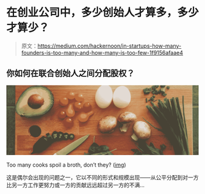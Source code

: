 # 在创业公司中，多少创始人才算多，多少才算少？

> 原文：<https://medium.com/hackernoon/in-startups-how-many-founders-is-too-many-and-how-many-is-too-few-1f9156afaae4>

## 你如何在联合创始人之间分配股权？

![](img/1232cba2523a86890856ea418dac86fe.png)

Too many cooks spoil a broth, don’t they? ([img](https://unsplash.com/search/cook?photo=uQs1802D0CQ))

这是偶尔会出现的问题之一，它以不同的形式和规模出现——从公平分配到对一方比另一方工作更努力或一方的贡献远远超过另一方的不满…